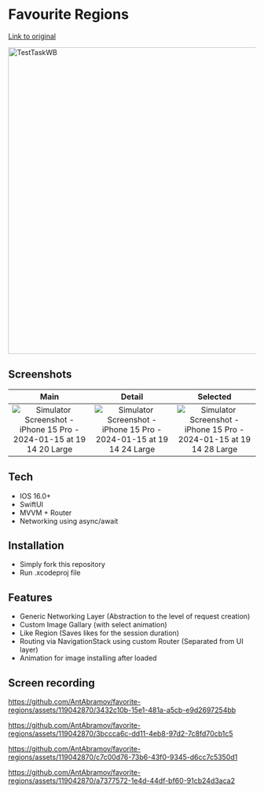 # Favourite Regions
[Link to original](https://docs.google.com/document/d/1I-94_7SX5jsrIKdtHQPtujP26di4FzIn3N5HtHEsNJg/edit)

<img width="625" alt="TestTaskWB" src="https://github.com/AntAbramov/favorite-regions/assets/119042870/c537d260-de5c-4f76-81b6-e605fb342d8f">

## Screenshots
| Main | Detail | Selected
 :---:|:---:|:---:
![Simulator Screenshot - iPhone 15 Pro - 2024-01-15 at 19 14 20 Large](https://github.com/AntAbramov/favorite-regions/assets/119042870/4e34642d-97cd-46e4-9e45-dae832970fd4) | ![Simulator Screenshot - iPhone 15 Pro - 2024-01-15 at 19 14 24 Large](https://github.com/AntAbramov/favorite-regions/assets/119042870/de48fc00-9b95-4ad8-b290-6331112dabb2) | ![Simulator Screenshot - iPhone 15 Pro - 2024-01-15 at 19 14 28 Large](https://github.com/AntAbramov/favorite-regions/assets/119042870/f4b12a14-17c2-48ac-b282-a79d878fe985)

## Tech
- IOS 16.0+
- SwiftUI
- MVVM + Router
- Networking using async/await

## Installation
- Simply fork this repository
- Run .xcodeproj file

## Features
- Generic Networking Layer (Abstraction to the level of request creation)
- Custom Image Gallary (with select animation)
- Like Region (Saves likes for the session duration)
- Routing via NavigationStack using custom Router (Separated from UI layer)
- Animation for image installing after loaded

## Screen recording
https://github.com/AntAbramov/favorite-regions/assets/119042870/3432c10b-15e1-481a-a5cb-e9d2697254bb


https://github.com/AntAbramov/favorite-regions/assets/119042870/3bccca6c-dd11-4eb8-97d2-7c8fd70cb1c5


https://github.com/AntAbramov/favorite-regions/assets/119042870/c7c00d76-73b6-43f0-9345-d6cc7c5350d1


https://github.com/AntAbramov/favorite-regions/assets/119042870/a7377572-1e4d-44df-bf60-91cb24d3aca2

